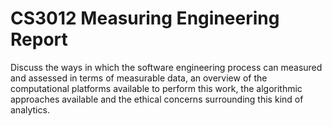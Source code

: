# CS3012 Measuring Engineering Report

Discuss the ways in which the software engineering process can measured and 
assessed in terms of measurable data, an overview of the computational platforms available 
to perform this work, the algorithmic approaches available and the ethical concerns 
surrounding this kind of analytics. 
